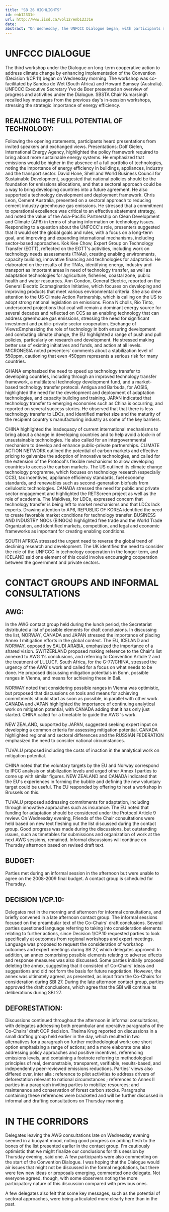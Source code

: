 ```yaml
---
title: "SB 26 HIGHLIGHTS"
id: enb12331e
url: http://www.iisd.ca/vol12/enb12331e
date: 
abstract: "On Wednesday, the UNFCCC Dialogue began, with participants meeting in the morning and afternoon to discuss how to realize the full potential of technology . An AWG contact group also convened, and contact groups and informal consultations under the SBSTA and SB I continued on a variety of issues, including the budget , deforestation , and Decision 1/CP.10 (Buenos Aires programme of work on adaptation and response measures)."
---
```


# UNFCCC DIALOGUE

The third workshop under the Dialogue on long-term cooperative action to address climate change by enhancing implementation of the Convention (Decision 1/CP.11) began on Wednesday morning. The workshop was co-facilitated by Sandea de Wet (South Africa) and Howard Bamsey (Australia). UNFCCC Executive Secretary Yvo de Boer presented an overview of progress and activities under the Dialogue. SBSTA Chair Kumarsingh recalled key messages from the previous day's in-session workshops, stressing the strategic importance of energy efficiency.

## REALIZING THE FULL POTENTIAL OF TECHNOLOGY:

Following the opening statements, participants heard presentations from invited speakers and exchanged views. Presentations: Dolf Gielen, International Energy Agency, highlighted the policy framework required to bring about more sustainable energy systems. He emphasized that emissions would be higher in the absence of a full portfolio of technologies, noting the importance of energy efficiency in buildings, appliances, industry and the transport sector. David Hone, Shell and World Business Council for Sustainable Development, suggested that national policies should be the foundation for emissions allocations, and that a sectoral approach could be a way to bring developing countries into a future agreement. He also supported a technology development and deployment framework. Chris Leon, Cement Australia, presented on a sectoral approach to reducing cement industry greenhouse gas emissions. He stressed that a commitment to operational excellence was critical to an effective abatement strategy, and noted the value of the Asia-Pacific Partnership on Clean Development and Climate (AP6) in terms of sharing information on technology issues. Responding to a question about the UNFCCC's role, presenters suggested that it would set the global goals and rules, with a focus on a long-term goal, and improving and expanding international mechanisms, including sector-based approaches. Kok Kee Chow, Expert Group on Technology Transfer (EGTT), reflected on the EGTT's activities, including work on technology needs assessments (TNAs), creating enabling environments, capacity building, innovative financing and technologies for adaptation. He elaborated on the results of the TNAs, identifying energy, industry and transport as important areas in need of technology transfer, as well as adaptation technologies for agriculture, fisheries, coastal zone, public health and water resources. Ann Condon, General Electric, reported on the General Electric Ecomagination Initiative, which focuses on developing and improving products that meet various environmental criteria. She also drew attention to the US Climate Action Partnership, which is calling on the US to adopt strong national legislation on emissions. Fiona Nicholls, Rio Tinto, underscored projections that coal will remain a dominant energy source for several decades and reflected on CCS as an enabling technology that can address greenhouse gas emissions, stressing the need for significant investment and public-private sector cooperation. Exchange of Views:Emphasizing the role of technology in both ensuring development and combating climate change, the EU highlighted a range of push and pull policies, particularly on research and development. He stressed making better use of existing initiatives and funds, and action at all levels. MICRONESIA noted presenters' comments about a stabilization level of 550ppm, cautioning that even 450ppm represents a serious risk for many countries.

GHANA emphasized the need to speed up technology transfer to developing countries, including through an improved technology transfer framework, a multilateral technology development fund, and a market-based technology transfer protocol. Antigua and Barbuda, for AOSIS, highlighted the need for the development and deployment of adaptation technologies, and capacity building and training. JAPAN indicated that technology transfer to emerging economies such as China is occurring, and reported on several success stories. He observed that that there is less technology transfer to LDCs, and identified market size and the maturity of the recipient country's manufacturing industry as some of the key barriers.

CHINA highlighted the inadequacy of current international mechanisms to bring about a change in developing countries and to help avoid a lock-in of unsustainable technologies. He also called for an intergovernmental mechanism to develop and enhance public-private partnerships. CLIMATE ACTION NETWORK outlined the potential of carbon markets and effective pricing to galvanize the adoption of innovative technologies, and called for the extension of the Protocol's flexible mechanisms to allow developing countries to access the carbon markets. The US outlined its climate change technology programme, which focuses on technology research (especially CCS), tax incentives, appliance efficiency standards, fuel economy standards, and renewables such as second-generation biofuels from cellulostic technologies. CANADA stressed the need for public and private sector engagement and highlighted the RETScreen project as well as the role of academia. The Maldives, for LDCs, expressed concern that technology transfer is being left to market mechanisms and that LDCs lack experts. Drawing attention to AP6, REPUBLIC OF KOREA identified the need to create favorable market conditions for technology transfer. BUSINESS AND INDUSTRY NGOs (BINGOs) highlighted free trade and the World Trade Organization, and identified markets, competition, and legal and economic frameworks as important for creating enabling conditions.

SOUTH AFRICA stressed the urgent need to reverse the global trend of declining research and development. The UK identified the need to consider the role of the UNFCCC in technology cooperation in the longer term, and ICELAND said one element of this could involve encouraging cooperation between the government and private sectors.

# CONTACT GROUPS AND INFORMAL CONSULTATIONS

## AWG:

In the AWG contact group held during the lunch period, the Secretariat distributed a list of possible elements for draft conclusions. In discussing the list, NORWAY, CANADA and JAPAN stressed the importance of placing Annex I mitigation efforts in the global context. The EU, ICELAND and NORWAY, opposed by SAUDI ARABIA, emphasized the importance of a shared vision. SWITZERLAND proposed making reference to the Chair's list annexed to AWG 1's conclusions, and referring to Convention Article 2 and the treatment of LULUCF. South Africa, for the G-77/CHINA, stressed the urgency of the AWG's work and called for a focus on what needs to be done. He proposed discussing mitigation potentials in Bonn, possible ranges in Vienna, and means for achieving these in Bali.

NORWAY noted that considering possible ranges in Vienna was optimistic, but proposed that discussions on tools and means for achieving commitments should start as soon as possible, in parallel with other work. CANADA and JAPAN highlighted the importance of continuing analytical work on mitigation potential, with CANADA adding that it has only just started. CHINA called for a timetable to guide the AWG 's work.

NEW ZEALAND, supported by JAPAN, suggested seeking expert input on developing a common criteria for assessing mitigation potential. CANADA highlighted regional and sectoral differences and the RUSSIAN FEDERATION emphasized the need to consider national circumstances.

TUVALU proposed including the costs of inaction in the analytical work on mitigation potential.

CHINA noted that the voluntary targets by the EU and Norway correspond to IPCC analysis on stabilization levels and urged other Annex I parties to come up with similar figures. NEW ZEALAND and CANADA indicated that the EU's experiences in forming the bubble and defining the new voluntary target could be useful. The EU responded by offering to host a workshop in Brussels on this.

TUVALU proposed addressing commitments for adaptation, including through innovative approaches such as insurance. The EU noted that funding for adaptation should be considered under the Protocol Article 9 review. On Wednesday evening, Friends of the Chair consultations were held based on new text fleshing out the list discussed during the contact group. Good progress was made during the discussions, but outstanding issues, such as timetables for submissions and organization of work at the next AWG sessions, remained. Informal discussions will continue on Thursday afternoon based on revised draft text.

## BUDGET:

Parties met during an informal session in the afternoon but were unable to agree on the 2008-2009 final budget. A contact group is scheduled for Thursday.

## DECISION 1/CP.10:

Delegates met in the morning and afternoon for informal consultations, and briefly convened in a late afternoon contact group. The informal sessions focused on the preambular text of the Co-Chairs' draft conclusions. Several parties questioned language referring to taking into consideration elements relating to further actions, since Decision 1/CP.10 requested parties to look specifically at outcomes from regional workshops and expert meetings. Language was proposed to request the consideration of workshop outcomes and expert meetings during SB 27, which delegates approved. In addition, an annex comprising possible elements relating to adverse effects and response measures was also discussed. Some parties initially proposed deleting the annex, suggesting that it consisted of Co-Chairs' ideas and suggestions and did not form the basis for future negotiation. However, the annex was ultimately agreed, as presented, as input from the Co-Chairs for consideration during SBI 27. During the late afternoon contact group, parties approved the draft conclusions, which agree that the SBI will continue its deliberations during SBI 27.

## DEFORESTATION:

Discussions continued throughout the afternoon in informal consultations, with delegates addressing both preambular and operative paragraphs of the Co-Chairs' draft COP decision. Thelma Krug reported on discussions in a small drafting group held earlier in the day, which resulted in two alternatives for a paragraph on further methodological work: one short option emphasizing a range of actions; and a more elaborate one also addressing policy approaches and positive incentives, referencing emissions levels, and containing a footnote referring to methodological principles of real, demonstrable, transparent, verifiable, results-based, and independently peer-reviewed emissions reductions. Parties' views also differed over, inter alia : reference to pilot activities to address drivers of deforestation relevant to national circumstances ; references to Annex II parties in a paragraph inviting parties to mobilize resources; and maintenance and conservation of forest carbon stocks. Paragraphs containing these references were bracketed and will be further discussed in informal and drafting consultations on Thursday morning.

# IN THE CORRIDORS

Delegates leaving the AWG consultations late on Wednesday evening seemed in a buoyant mood, noting good progress on adding flesh to the bones of the list presented earlier in the contact group. I'm cautiously optimistic that we might finalize our conclusions for this session by Thursday evening, said one. A few participants were also commenting on the start of the Convention Dialogue. I was hoping that the Dialogue would air issues that might not be discussed in the formal negotiations, but there were few new ideas or proposals emerging, commented one delegate. Not everyone agreed, though, with some observers noting the more participatory nature of this discussion compared with previous ones.

A few delegates also felt that some key messages, such as the potential of sectoral approaches, were being articulated more clearly here than in the past.